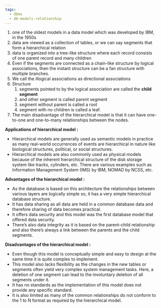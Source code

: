 ```yaml
---
tags:
  - dbms
  - db-models-relationship
---
```

1. one of the oldest models in a data model which was developed by IBM, in the 1950s
2. data are viewed as a collection of tables, or we can say segments that form a hierarchical relation
3. data is organized into a tree-like structure where each record consists of one parent record and many children
4. Even if the segments are connected as a chain-like structure by logical associations, then the instant structure can be a fan structure with multiple branches. 
5. We call the illogical associations as directional associations
6. Structure 
	1. segments pointed to by the logical association are called the **child segment**
	2. and other segment is called parent segment
	3. segment without parent is called a root 
	4. segment with no children is called a leaf. 
7. The main disadvantage of the hierarchical model is that it can have one-to-one and one-to-many relationships between the nodes.

**Applications of hierarchical model :**

- Hierarchical models are generally used as semantic models in practice as many real-world occurrences of events are hierarchical in nature like biological structures, political, or social structures.
- Hierarchical models are also commonly used as physical models because of the inherent hierarchical structure of the disk storage system like tracks, cylinders, etc. There are various examples such as Information Management System (IMS) by IBM, NOMAD by NCSS, etc.

**Advantages of the hierarchical model :**

- As the database is based on this architecture the relationships between various layers are logically simple so, it has a very simple hierarchical database structure.
- It has data sharing as all data are held in a common database data and therefore sharing of data becomes practical.
- It offers data security and this model was the first database model that offered data security.
- There’s also data integrity as it is based on the parent-child relationship and also there’s always a link between the parents and the child segments.

**Disadvantages of the hierarchical model :**

- Even though this model is conceptually simple and easy to design at the same time it is quite complex to implement.
- This model also lacks flexibility as the changes in the new tables or segments often yield very complex system management tasks. Here, a deletion of one segment can lead to the involuntary deletion of all segments under it.
- It has no standards as the implementation of this model does not provide any specific standard.
- It is also limited as many of the common relationships do not conform to the 1 to N format as required by the hierarchical model.